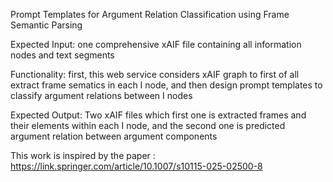 Prompt Templates for Argument Relation Classification using Frame Semantic Parsing

Expected Input: one comprehensive xAIF file containing all information nodes and text segments

Functionality: first, this web service considers xAIF graph to first of all extract frame sematics in each I node, and then design prompt templates to classify argument relations between I nodes 

Expected Output: Two xAIF files which first one is extracted frames and their elements within each I node, and the second one is predicted argument relation between argument components


This work is inspired by the paper : https://link.springer.com/article/10.1007/s10115-025-02500-8